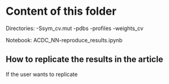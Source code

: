 # Content of this folder
Directories:
  -Ssym_cv.mut 
  -pdbs
  -profiles
  -weights_cv

Notebook:
ACDC_NN-reproduce_results.ipynb

## How to replicate the results in the article
If the user wants to replicate

